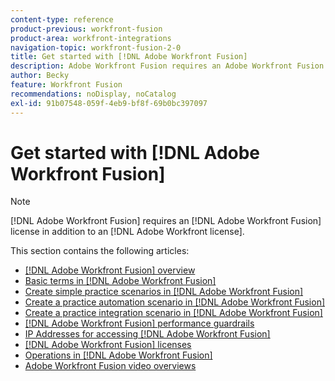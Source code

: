 ```yaml
---
content-type: reference
product-previous: workfront-fusion
product-area: workfront-integrations
navigation-topic: workfront-fusion-2-0
title: Get started with [!DNL Adobe Workfront Fusion]
description: Adobe Workfront Fusion requires an Adobe Workfront Fusion license in addition to an Adobe Workfront license.
author: Becky
feature: Workfront Fusion
recommendations: noDisplay, noCatalog
exl-id: 91b07548-059f-4eb9-bf8f-69b0bc397097
---
```

# Get started with [!DNL Adobe Workfront Fusion]

>[!NOTE]
>
>[!DNL Adobe Workfront Fusion] requires an [!DNL Adobe Workfront Fusion] license in addition to an [!DNL Adobe Workfront license].

This section contains the following articles:

* [[!DNL Adobe Workfront Fusion] overview](../../workfront-fusion/get-started/workfront-fusion-overview.md)
* [Basic terms in [!DNL Adobe Workfront Fusion]](../../workfront-fusion/get-started/basic-terms.md)
* [Create simple practice scenarios in [!DNL Adobe Workfront Fusion]](/help/quicksilver/workfront-fusion/get-started/build-practice-scenarios/create-practice-scenarios.md)
* [Create a practice automation scenario in [!DNL Adobe Workfront Fusion]](../../workfront-fusion/get-started/create-a-practice-automation-scenario.md)
* [Create a practice integration scenario in [!DNL Adobe Workfront Fusion]](../../workfront-fusion/get-started/create-a-practice-scenario.md)
* [[!DNL Adobe Workfront Fusion] performance guardrails](../../workfront-fusion/get-started/fusion-performance-guardrails.md)
* [IP Addresses for accessing [!DNL Adobe Workfront Fusion]](../../workfront-fusion/get-started/ip-addresses-for-fusion.md)
* [[!DNL Adobe Workfront Fusion] licenses](../../workfront-fusion/get-started/license-automation-vs-integration.md)
* [Operations in [!DNL Adobe Workfront Fusion]](../../workfront-fusion/get-started/operations-in-workfront-fusion.md)
* [Adobe Workfront Fusion video overviews](/help/quicksilver/workfront-fusion/get-started/fusion-basics-videos.md)
